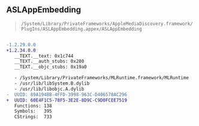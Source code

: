 ## ASLAppEmbedding

> `/System/Library/PrivateFrameworks/AppleMediaDiscovery.framework/PlugIns/ASLAppEmbedding.appex/ASLAppEmbedding`

```diff

-1.2.29.0.0
+1.2.34.0.0
   __TEXT.__text: 0x1c744
   __TEXT.__auth_stubs: 0x280
   __TEXT.__objc_stubs: 0x19a0

   - /System/Library/PrivateFrameworks/MLRuntime.framework/MLRuntime
   - /usr/lib/libSystem.B.dylib
   - /usr/lib/libobjc.A.dylib
-  UUID: 89A194BB-4FFD-3998-963C-D406578AC296
+  UUID: 60E4F1C5-78F5-3E2E-8D9C-C9D0FCEE7519
   Functions: 138
   Symbols:   395
   CStrings:  733

```
